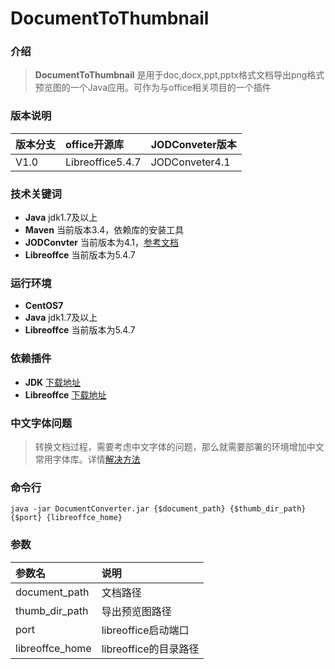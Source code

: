 # DocumentToThumbnail  #

### 介绍 ###
>**DocumentToThumbnail** 是用于doc,docx,ppt,pptx格式文档导出png格式预览图的一个Java应用。可作为与office相关项目的一个插件

### 版本说明 ###
|版本分支|office开源库|JODConveter版本|
|:----|:---|:---|
|V1.0 |Libreoffice5.4.7  |JODConveter4.1|

### 技术关键词 ###
- **Java** jdk1.7及以上
- **Maven** 当前版本3.4，依赖库的安装工具
- **JODConvter** 当前版本为4.1，[参考文档](https://github.com/sbraconnier/jodconverter "参考文档")
- **Libreoffce** 当前版本为5.4.7

### 运行环境 ###
- **CentOS7** 
- **Java** jdk1.7及以上
- **Libreoffce** 当前版本为5.4.7

### 依赖插件  ###
- **JDK** [下载地址](http://www.oracle.com/technetwork/java/javase/downloads/index.html "下载地址")
- **Libreoffce** [下载地址](https://www.libreoffice.org/donate/dl/rpm-x86_64/5.4.7/zh-CN/LibreOffice_5.4.7_Linux_x86-64_rpm.tar.gz "下载地址")

### 中文字体问题 ###
>转换文档过程，需要考虑中文字体的问题，那么就需要部署的环境增加中文常用字体库。详情[解决方法](https://blog.csdn.net/wlwlwlwl015/article/details/51482065 "解决方法")

### 命令行 ###
    java -jar DocumentConverter.jar {$document_path} {$thumb_dir_path} {$port} {libreoffce_home}
    
### 参数 ###
|参数名|说明|
|:----|:---|
|document_path |文档路径  |
|thumb_dir_path |导出预览图路径  |
|port |libreoffice启动端口|
|libreoffce_home|libreoffice的目录路径|